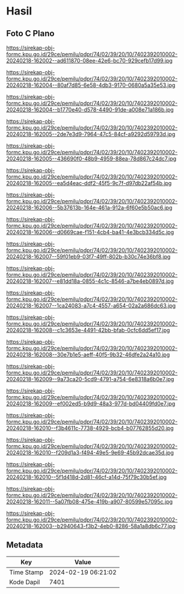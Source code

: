 # Hasil

## Foto C Plano

https://sirekap-obj-formc.kpu.go.id/29ce/pemilu/pdpr/74/02/39/20/10/7402392010002-20240218-162002--ad611870-08ee-42e6-bc70-929cefb17d99.jpg

https://sirekap-obj-formc.kpu.go.id/29ce/pemilu/pdpr/74/02/39/20/10/7402392010002-20240218-162004--80af7d85-6e58-4db3-9170-0680a5a35e53.jpg

https://sirekap-obj-formc.kpu.go.id/29ce/pemilu/pdpr/74/02/39/20/10/7402392010002-20240218-162004--b1770e40-d578-4490-91de-a008e71a186b.jpg

https://sirekap-obj-formc.kpu.go.id/29ce/pemilu/pdpr/74/02/39/20/10/7402392010002-20240218-162005--2de7e3d9-7964-47c5-84cf-a9292d59793d.jpg

https://sirekap-obj-formc.kpu.go.id/29ce/pemilu/pdpr/74/02/39/20/10/7402392010002-20240218-162005--436690f0-48b9-4959-88ea-78d867c24dc7.jpg

https://sirekap-obj-formc.kpu.go.id/29ce/pemilu/pdpr/74/02/39/20/10/7402392010002-20240218-162005--ea5d4eac-ddf2-45f5-9c7f-d97db22af54b.jpg

https://sirekap-obj-formc.kpu.go.id/29ce/pemilu/pdpr/74/02/39/20/10/7402392010002-20240218-162006--5b37613b-164e-461a-912a-6f60e5b50ac6.jpg

https://sirekap-obj-formc.kpu.go.id/29ce/pemilu/pdpr/74/02/39/20/10/7402392010002-20240218-162006--d0669cae-f151-4cb4-ba41-4e3bcb334d5c.jpg

https://sirekap-obj-formc.kpu.go.id/29ce/pemilu/pdpr/74/02/39/20/10/7402392010002-20240218-162007--59f01eb9-03f7-49ff-802b-b30c74e36bf8.jpg

https://sirekap-obj-formc.kpu.go.id/29ce/pemilu/pdpr/74/02/39/20/10/7402392010002-20240218-162007--e81dd18a-0855-4c1c-8546-a7be4eb0897d.jpg

https://sirekap-obj-formc.kpu.go.id/29ce/pemilu/pdpr/74/02/39/20/10/7402392010002-20240218-162007--1ca24083-a7c4-4557-a654-02a2a686dc63.jpg

https://sirekap-obj-formc.kpu.go.id/29ce/pemilu/pdpr/74/02/39/20/10/7402392010002-20240218-162008--c1c3653e-4491-42bb-bfab-0cfc6dd5ef17.jpg

https://sirekap-obj-formc.kpu.go.id/29ce/pemilu/pdpr/74/02/39/20/10/7402392010002-20240218-162008--30e7b1e5-aeff-40f5-9b32-46dfe2a24a10.jpg

https://sirekap-obj-formc.kpu.go.id/29ce/pemilu/pdpr/74/02/39/20/10/7402392010002-20240218-162009--9a73ca20-5cd9-4791-a754-6e8318a6b0e7.jpg

https://sirekap-obj-formc.kpu.go.id/29ce/pemilu/pdpr/74/02/39/20/10/7402392010002-20240218-162009--ef002ed5-b9d9-48a3-977d-bd04409fd0e7.jpg

https://sirekap-obj-formc.kpu.go.id/29ce/pemilu/pdpr/74/02/39/20/10/7402392010002-20240218-162010--f3b4611c-7738-4929-bcb4-b07762855d20.jpg

https://sirekap-obj-formc.kpu.go.id/29ce/pemilu/pdpr/74/02/39/20/10/7402392010002-20240218-162010--f209d1a3-f494-49e5-9e69-45b92dcae35d.jpg

https://sirekap-obj-formc.kpu.go.id/29ce/pemilu/pdpr/74/02/39/20/10/7402392010002-20240218-162010--5f1d418d-2d81-46cf-a14d-75f79c30b5ef.jpg

https://sirekap-obj-formc.kpu.go.id/29ce/pemilu/pdpr/74/02/39/20/10/7402392010002-20240218-162011--5a07fb08-475e-419b-a907-80599e57095c.jpg

https://sirekap-obj-formc.kpu.go.id/29ce/pemilu/pdpr/74/02/39/20/10/7402392010002-20240218-162003--b2940643-f3b2-4eb0-8286-58a1a8db6c77.jpg


## Metadata

| Key        | Value               |
| ---------- | ------------------- |
| Time Stamp | 2024-02-19 06:21:02 |
| Kode Dapil | 7401                |



